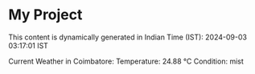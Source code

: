 # My Project

This content is dynamically generated in Indian Time (IST): 2024-09-03 03:17:01 IST


Current Weather in Coimbatore:
Temperature: 24.88 °C
Condition: mist
